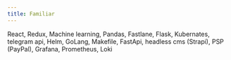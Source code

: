 ```yaml
---
title: Familiar
---
```


React, Redux, Machine learning,
Pandas, Fastlane, Flask,
Kubernates, telegram api, Helm,
GoLang, Makefile, FastApi, headless cms (Strapi),
PSP (PayPal), Grafana, Prometheus, Loki

